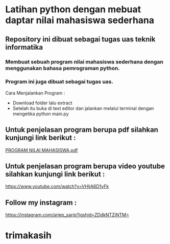 # Latihan python dengan mebuat daptar nilai mahasiswa sederhana 

## Repository ini dibuat sebagai tugas uas teknik informatika

### Membuat sebuah program nilai mahasiswa sederhana dengan menggunakan bahasa pemrograman python.

### Program ini juga dibuat sebagai tugas uas.

Cara Menjalankan Program :

* Download folder lalu extract
* Setelah itu buka di text editor dan jalankan melalui terminal dengan mengetika python main.py

## Untuk penjelasan program berupa pdf silahkan kunjungi link berikut :

[PROGRAM NILAI MAHASISWA.pdf](https://github.com/ariep1993/TUGAS-UAS16/files/10366449/PROGRAM.NILAI.MAHASISWA.pdf)

## Untuk penjelasan program berupa video youtube silahkan kunjungi link berikut :

https://www.youtube.com/watch?v=VHljA6D1yFk

## Follow my instagram :

https://instagram.com/ariep_sarip?igshid=ZDdkNTZiNTM=

# trimakasih
